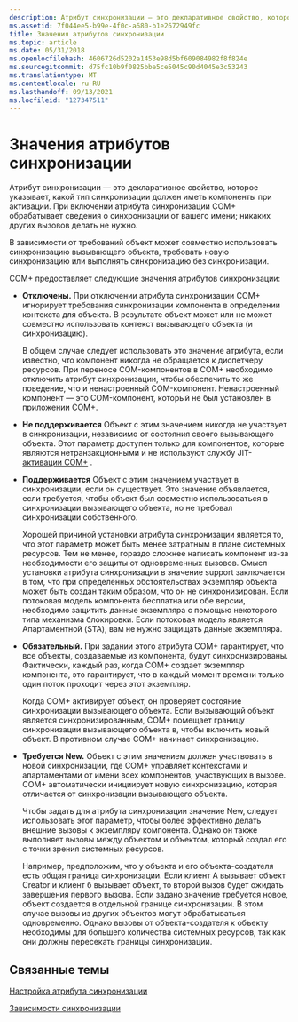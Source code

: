 ```yaml
---
description: Атрибут синхронизации — это декларативное свойство, которое указывает, какой тип синхронизации должен иметь компоненты при активации.
ms.assetid: 7f044ee5-b99e-4f0c-a680-b1e2672949fc
title: Значения атрибутов синхронизации
ms.topic: article
ms.date: 05/31/2018
ms.openlocfilehash: 4606726d5202a1453e98d5bf609084982f8f824e
ms.sourcegitcommit: d75fc10b9f0825bbe5ce5045c90d4045e3c53243
ms.translationtype: MT
ms.contentlocale: ru-RU
ms.lasthandoff: 09/13/2021
ms.locfileid: "127347511"
---
```

# <a name="synchronization-attribute-values"></a>Значения атрибутов синхронизации

Атрибут синхронизации — это декларативное свойство, которое указывает, какой тип синхронизации должен иметь компоненты при активации. При включении атрибута синхронизации COM+ обрабатывает сведения о синхронизации от вашего имени; никаких других вызовов делать не нужно.

В зависимости от требований объект может совместно использовать синхронизацию вызывающего объекта, требовать новую синхронизацию или выполнять синхронизацию без синхронизации.

COM+ предоставляет следующие значения атрибутов синхронизации:

-   **Отключены.** При отключении атрибута синхронизации COM+ игнорирует требования синхронизации компонента в определении контекста для объекта. В результате объект может или не может совместно использовать контекст вызывающего объекта (и синхронизацию).

    В общем случае следует использовать это значение атрибута, если известно, что компонент никогда не обращается к диспетчеру ресурсов. При переносе COM-компонентов в COM+ необходимо отключить атрибут синхронизации, чтобы обеспечить то же поведение, что и ненастроенный COM-компонент. Ненастроенный компонент — это COM-компонент, который не был установлен в приложении COM+.

-   **Не поддерживается** Объект с этим значением никогда не участвует в синхронизации, независимо от состояния своего вызывающего объекта. Этот параметр доступен только для компонентов, которые являются нетранзакционными и не используют службу JIT- [активации COM+](com--just-in-time-activation.md) .

-   **Поддерживается** Объект с этим значением участвует в синхронизации, если он существует. Это значение объявляется, если требуется, чтобы объект был совместно использоваться в синхронизации вызывающего объекта, но не требовал синхронизации собственного.

    Хорошей причиной установки атрибута синхронизации является то, что этот параметр может быть менее затратным в плане системных ресурсов. Тем не менее, гораздо сложнее написать компонент из-за необходимости его защиты от одновременных вызовов. Смысл установки атрибута синхронизации в значение support заключается в том, что при определенных обстоятельствах экземпляр объекта может быть создан таким образом, что он не синхронизирован. Если потоковая модель компонента бесплатна или обе версии, необходимо защитить данные экземпляра с помощью некоторого типа механизма блокировки. Если потоковая модель является Апартаментной (STA), вам не нужно защищать данные экземпляра.

-   **Обязательный.** При задании этого атрибута COM+ гарантирует, что все объекты, создаваемые из компонента, будут синхронизированы. Фактически, каждый раз, когда COM+ создает экземпляр компонента, это гарантирует, что в каждый момент времени только один поток проходит через этот экземпляр.

    Когда COM+ активирует объект, он проверяет состояние синхронизации вызывающего объекта. Если вызывающий объект является синхронизированным, COM+ помещает границу синхронизации вызывающего объекта в, чтобы включить новый объект. В противном случае COM+ начинает синхронизацию.

-   **Требуется New.** Объект с этим значением должен участвовать в новой синхронизации, где COM+ управляет контекстами и апартаментами от имени всех компонентов, участвующих в вызове. COM+ автоматически инициирует новую синхронизацию, которая отличается от синхронизации вызывающего объекта.

    Чтобы задать для атрибута синхронизации значение New, следует использовать этот параметр, чтобы более эффективно делать внешние вызовы к экземпляру компонента. Однако он также выполняет вызовы между объектом и объектом, который создал его с точки зрения системных ресурсов.

    Например, предположим, что у объекта и его объекта-создателя есть общая граница синхронизации. Если клиент A вызывает объект Creator и клиент б вызывает объект, то второй вызов будет ожидать завершения первого вызова. Если задано значение требуется новое, объект создается в отдельной границе синхронизации. В этом случае вызовы из других объектов могут обрабатываться одновременно. Однако вызовы от объекта-создателя к объекту необходимы для большего количества системных ресурсов, так как они должны пересекать границы синхронизации.

## <a name="related-topics"></a>Связанные темы

<dl> <dt>

[Настройка атрибута синхронизации](setting-the-synchronization-attribute.md)
</dt> <dt>

[Зависимости синхронизации](synchronization-dependencies.md)
</dt> </dl>

 

 



